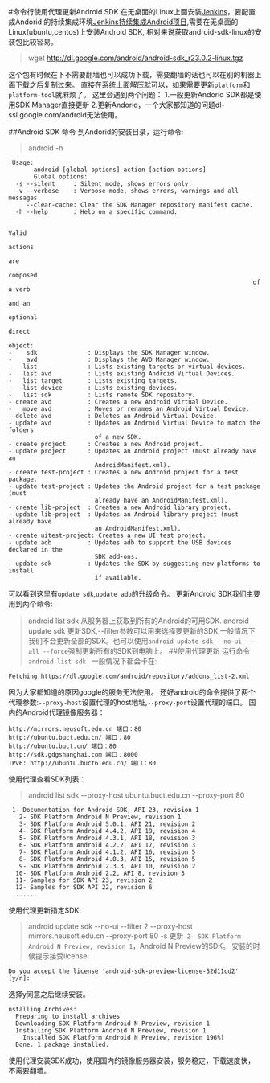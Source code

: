 #命令行使用代理更新Android SDK
在无桌面的Linux上面安装[Jenkins](https://segmentfault.com/a/1190000004639325)，要配置成Andorid 的持续集成环境[Jenkins持续集成Android项目](https://segmentfault.com/a/1190000004628020),需要在无桌面的Linux(ubuntu,centos)上安装Android SDK,
相对来说获取android-sdk-linux的安装包比较容易。
>wget http://dl.google.com/android/android-sdk_r23.0.2-linux.tgz  

这个包有时候在下不需要翻墙也可以成功下载，需要翻墙的话也可以在别的机器上面下载之后复制过来。
直接在系统上面解压就可以，如果需要更新`platform`和`platform-tool`就麻烦了。
这里会遇到两个问题：
	1.一般更新Andorid SDK都是使用SDK Manager直接更新
	2.更新Andorid，一个大家都知道的问题dl-ssl.google.com/android无法使用。

##Android SDK 命令
到Andorid的安装目录，运行命令:
>android -h

```
 Usage:
       android [global options] action [action options]
       Global options:
  -s --silent     : Silent mode, shows errors only.
  -v --verbose    : Verbose mode, shows errors, warnings and all messages.
     --clear-cache: Clear the SDK Manager repository manifest cache.
  -h --help       : Help on a specific command.

                                                                    Valid
                                                                    actions
                                                                    are
                                                                    composed
                                                                    of a verb
                                                                    and an
                                                                    optional
                                                                    direct
                                                                    object:
-    sdk              : Displays the SDK Manager window.
-    avd              : Displays the AVD Manager window.
-   list              : Lists existing targets or virtual devices.
-   list avd          : Lists existing Android Virtual Devices.
-   list target       : Lists existing targets.
-   list device       : Lists existing devices.
-   list sdk          : Lists remote SDK repository.
- create avd          : Creates a new Android Virtual Device.
-   move avd          : Moves or renames an Android Virtual Device.
- delete avd          : Deletes an Android Virtual Device.
- update avd          : Updates an Android Virtual Device to match the folders
                        of a new SDK.
- create project      : Creates a new Android project.
- update project      : Updates an Android project (must already have an
                        AndroidManifest.xml).
- create test-project : Creates a new Android project for a test package.
- update test-project : Updates the Android project for a test package (must
                        already have an AndroidManifest.xml).
- create lib-project  : Creates a new Android library project.
- update lib-project  : Updates an Android library project (must already have
                        an AndroidManifest.xml).
- create uitest-project: Creates a new UI test project.
- update adb          : Updates adb to support the USB devices declared in the
                        SDK add-ons.
- update sdk          : Updates the SDK by suggesting new platforms to install
                        if available.
```

可以看到这里有`update sdk`,`update adb`的升级命令。
更新Android SDK我们主要用到两个命令:
>android list sdk 
从服务器上获取到所有的Android的可用SDK.
>android update sdk
更新SDK,--filter参数可以用来选择要更新的SDK,一般情况下我们不会更新全部的SDK。也可以使用`android update sdk --no-ui --all --force`强制更新所有的SDK到电脑上。
##使用代理更新
运行命令`android list sdk `
一般情况下都会卡在:
```
Fetching https://dl.google.com/android/repository/addons_list-2.xml
```
因为大家都知道的原因google的服务无法使用。
还好android的命令提供了两个代理参数:`--proxy-host`设置代理的host地址,`--proxy-port`设置代理的端口。
国内的Android代理镜像服务器：
```
http://mirrors.neusoft.edu.cn 端口：80
http://ubuntu.buct.edu.cn/ 端口：80
http://ubuntu.buct.cn/ 端口：80
http://sdk.gdgshanghai.com 端口：8000
IPv6: http://ubuntu.buct6.edu.cn/ 端口：80
```
使用代理查看SDK列表：
>android list sdk  --proxy-host ubuntu.buct.edu.cn  --proxy-port 80
```
 1- Documentation for Android SDK, API 23, revision 1
   2- SDK Platform Android N Preview, revision 1
   3- SDK Platform Android 5.0.1, API 21, revision 2
   4- SDK Platform Android 4.4.2, API 19, revision 4
   5- SDK Platform Android 4.3.1, API 18, revision 3
   6- SDK Platform Android 4.2.2, API 17, revision 3
   7- SDK Platform Android 4.1.2, API 16, revision 5
   8- SDK Platform Android 4.0.3, API 15, revision 5
   9- SDK Platform Android 2.3.3, API 10, revision 2
  10- SDK Platform Android 2.2, API 8, revision 3
  11- Samples for SDK API 23, revision 2
  12- Samples for SDK API 22, revision 6
  ......
```

使用代理更新指定SDK:
>android update sdk --no-ui --filter 2 --proxy-host mirrors.neusoft.edu.cn --proxy-port 80 -s
更新` 2- SDK Platform Android N Preview, revision 1`，Android N Preview的SDK。
安装的时候提示接受license:
```
Do you accept the license 'android-sdk-preview-license-52d11cd2' [y/n]:
```
选择y同意之后继续安装。
```
nstalling Archives:
  Preparing to install archives
  Downloading SDK Platform Android N Preview, revision 1
  Installing SDK Platform Android N Preview, revision 1
    Installed SDK Platform Android N Preview, revision 196%)
  Done. 1 package installed.
```
使用代理安装SDK成功，使用国内的镜像服务器安装，服务稳定，下载速度快，不需要翻墙。


